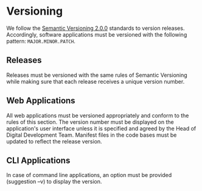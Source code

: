 # Versioning
We follow the [Semantic Versioning 2.0.0](https://semver.org/) standards to version releases. Accordingly, software applications must be versioned with the following pattern: `MAJOR.MINOR.PATCH`.



## Releases

Releases must be versioned with the same rules of Semantic Versioning while making sure that each release receives a unique version number.

## Web Applications

All web applications must be versioned appropriately and conform to the rules of this section. The version number must be displayed on the application's user interface unless it is specified and agreed by the Head of Digital Development Team. Manifest files in the code bases must be updated to reflect the release version. 

## CLI Applications

In case of command line applications, an option must be provided (suggestion –v) to display the version.

